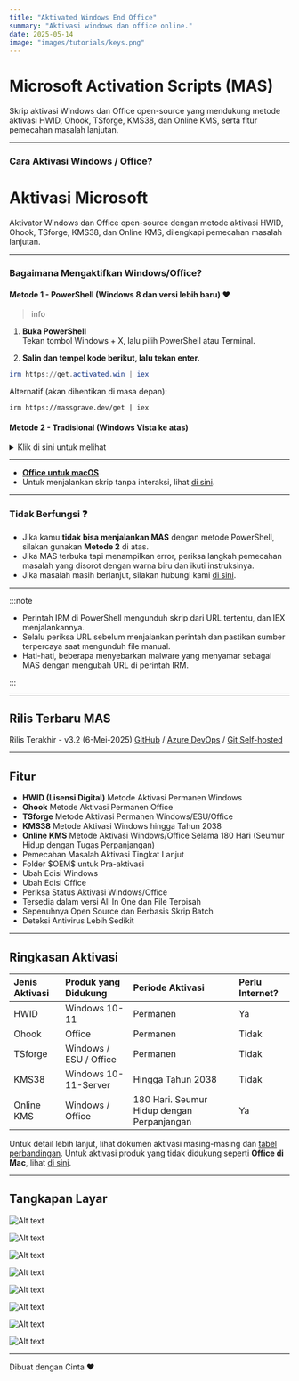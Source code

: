 ```yaml
---
title: "Aktivated Windows End Office"
summary: "Aktivasi windows dan office online."
date: 2025-05-14
image: "images/tutorials/keys.png"
---
```

# Microsoft Activation Scripts (MAS)

Skrip aktivasi Windows dan Office open-source yang mendukung metode aktivasi HWID, Ohook, TSforge, KMS38, dan Online KMS, serta fitur pemecahan masalah lanjutan.

---

### Cara Aktivasi Windows / Office?

# Aktivasi Microsoft

Aktivator Windows dan Office open-source dengan metode aktivasi HWID, Ohook, TSforge, KMS38, dan Online KMS, dilengkapi pemecahan masalah lanjutan.

---

### Bagaimana Mengaktifkan Windows/Office?

#### Metode 1 - PowerShell (Windows 8 dan versi lebih baru) ❤️

> info

1. **Buka PowerShell**  
   Tekan tombol Windows + X, lalu pilih PowerShell atau Terminal.

2. **Salin dan tempel kode berikut, lalu tekan enter.**  

```powershell
irm https://get.activated.win | iex
```

Alternatif (akan dihentikan di masa depan):

```
irm https://massgrave.dev/get | iex
```

#### Metode 2 - Tradisional (Windows Vista ke atas)

<details>
  <summary>Klik di sini untuk melihat</summary>

1. Unduh file menggunakan salah satu tautan di bawah ini:
   `https://github.com/massgravel/Microsoft-Activation-Scripts/archive/refs/heads/master.zip`
   atau
   `https://git.activated.win/massgrave/Microsoft-Activation-Scripts/archive/master.zip`
2. Klik kanan pada file zip yang telah diunduh dan ekstrak isinya.
3. Di dalam folder hasil ekstrak, temukan folder bernama `All-In-One-Version`.
4. Jalankan file bernama `MAS_AIO.cmd`.
5. Kamu akan melihat opsi aktivasi. Ikuti petunjuk di layar.
6. Selesai.

</details>

---

* **[Office untuk macOS](office_for_mac.md)**
* Untuk menjalankan skrip tanpa interaksi, lihat [di sini](command_line_switches.md).

---

### Tidak Berfungsi ❓

* Jika kamu **tidak bisa menjalankan MAS** dengan metode PowerShell, silakan gunakan **Metode 2** di atas.
* Jika MAS terbuka tapi menampilkan error, periksa langkah pemecahan masalah yang disorot dengan warna biru dan ikuti instruksinya.
* Jika masalah masih berlanjut, silakan hubungi kami [di sini](troubleshoot.md).

---

:::note

- Perintah IRM di PowerShell mengunduh skrip dari URL tertentu, dan IEX menjalankannya.
- Selalu periksa URL sebelum menjalankan perintah dan pastikan sumber terpercaya saat mengunduh file manual.
- Hati-hati, beberapa menyebarkan malware yang menyamar sebagai MAS dengan mengubah URL di perintah IRM.

:::

---

## Rilis Terbaru MAS

Rilis Terakhir - v3.2 (6-Mei-2025)
[GitHub](https://github.com/massgravel/Microsoft-Activation-Scripts) / [Azure DevOps](https://dev.azure.com/massgrave/_git/Microsoft-Activation-Scripts) / [Git Self-hosted](https://git.activated.win/massgrave/Microsoft-Activation-Scripts)

---

## Fitur

* **HWID (Lisensi Digital)** Metode Aktivasi Permanen Windows
* **Ohook** Metode Aktivasi Permanen Office
* **TSforge** Metode Aktivasi Permanen Windows/ESU/Office
* **KMS38** Metode Aktivasi Windows hingga Tahun 2038
* **Online KMS** Metode Aktivasi Windows/Office Selama 180 Hari (Seumur Hidup dengan Tugas Perpanjangan)
* Pemecahan Masalah Aktivasi Tingkat Lanjut
* Folder \$OEM\$ untuk Pra-aktivasi
* Ubah Edisi Windows
* Ubah Edisi Office
* Periksa Status Aktivasi Windows/Office
* Tersedia dalam versi All In One dan File Terpisah
* Sepenuhnya Open Source dan Berbasis Skrip Batch
* Deteksi Antivirus Lebih Sedikit

---

## Ringkasan Aktivasi

| Jenis Aktivasi | Produk yang Didukung   | Periode Aktivasi                           | Perlu Internet? |
| :------------- | :--------------------- | :----------------------------------------- | :-------------- |
| HWID           | Windows 10-11          | Permanen                                   | Ya              |
| Ohook          | Office                 | Permanen                                   | Tidak           |
| TSforge        | Windows / ESU / Office | Permanen                                   | Tidak           |
| KMS38          | Windows 10-11-Server   | Hingga Tahun 2038                          | Tidak           |
| Online KMS     | Windows / Office       | 180 Hari. Seumur Hidup dengan Perpanjangan | Ya              |

Untuk detail lebih lanjut, lihat dokumen aktivasi masing-masing dan [tabel perbandingan](chart.md).
Untuk aktivasi produk yang tidak didukung seperti **Office di Mac**, lihat [di sini](unsupported_products_activation.md).

---

## Tangkapan Layar

![Alt text](/images/tutorials/MAS_AIO.png)

![Alt text](/images/tutorials//MAS_HWID.png)

![Alt text](/images/tutorials/MAS_Ohook.png)

![Alt text](/images/tutorials/MAS_TSforge.png)

![Alt text](/images/tutorials/MAS_Troubleshoot.png)

![Alt text](/images/tutorials/MAS_change_windows_edition.png)

![Alt text](/images/tutorials/MAS_change_office_edition_1.png)

![Alt text](/images/tutorials/MAS_change_office_edition_2.png)

---

Dibuat dengan Cinta ❤️